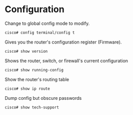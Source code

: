 # Configuration

Change to global config mode to modify.

```
cisco# config terminal/config t
```

Gives you the router's configuration register (Firmware).

```
cisco# show version
```

Shows the router, switch, or firewall's current configuration

```
cisco# show running-config
```

Show the router's routing table

```
cisco# show ip route
```

Dump config but obscure passwords

```
cisco# show tech-support
```